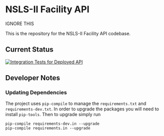 # NSLS-II Facility API

IGNORE THIS

This is the repository for the NSLS-II Facility API codebase. 

## Current Status

[![Integration Tests for Deployed API](https://github.com/NSLS2/nsls2api/actions/workflows/test-production-deployment.yml/badge.svg)](https://github.com/NSLS2/nsls2api/actions/workflows/test-production-deployment.yml)

## Developer Notes 

### Updating Dependencies

The project uses `pip-compile` to manage the `requirements.txt` and `requirements-dev.txt`. 
In order to upgrade the packages you will need to install `pip-tools`.  Then to upgrade simply run 

```
pip-compile requirements-dev.in --upgrade
pip-compile requirements.in --upgrade
```


